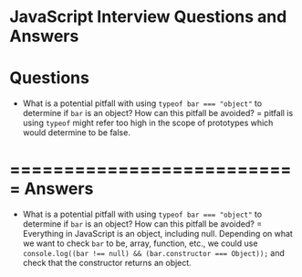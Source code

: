 JavaScript Interview Questions and Answers
===========================
Questions
===========================
- What is a potential pitfall with using `typeof bar === "object"` to determine if `bar` is an object? How can this pitfall be avoided?
  = pitfall is using `typeof` might refer too high in the scope of prototypes which would determine to be false.

===========================
Answers
===========================
- What is a potential pitfall with using `typeof bar === "object"` to determine if `bar` is an object? How can this pitfall be avoided?
  = Everything in JavaScript is an object, including null. Depending on what we want to check `bar` to be, array, function, etc., we could use `console.log((bar !== null) && (bar.constructor === Object));` and check that the constructor returns an object.

